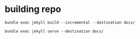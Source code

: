 
# building repo

`bundle exec jekyll build --incremental --destination docs/`

`bundle exec jekyll serve --destination docs/`
